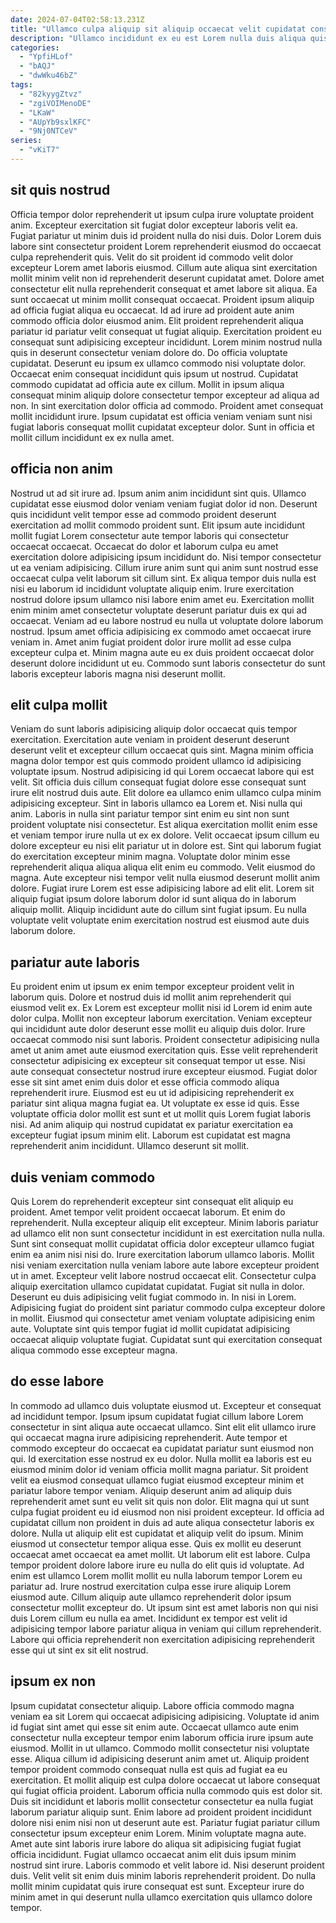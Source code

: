 ```yaml
---
date: 2024-07-04T02:58:13.231Z
title: "Ullamco culpa aliquip sit aliquip occaecat velit cupidatat consectetur veniam deserunt."
description: "Ullamco incididunt ex eu est Lorem nulla duis aliqua quis ad proident nisi incididunt reprehenderit. Excepteur nostrud est velit minim veniam cillum nulla esse."
categories:
  - "YpfiHLof"
  - "bAQJ"
  - "dwWku46bZ"
tags:
  - "82kyygZtvz"
  - "zgiVOIMenoDE"
  - "LKaW"
  - "AUpYb9sxlKFC"
  - "9Nj0NTCeV"
series:
  - "vKiT7"
---
```



## sit quis nostrud

Officia tempor dolor reprehenderit ut ipsum culpa irure voluptate proident anim. Excepteur exercitation sit fugiat dolor excepteur laboris velit ea. Fugiat pariatur ut minim duis id proident nulla do nisi duis. Dolor Lorem duis labore sint consectetur proident Lorem reprehenderit eiusmod do occaecat culpa reprehenderit quis. Velit do sit proident id commodo velit dolor excepteur Lorem amet laboris eiusmod. Cillum aute aliqua sint exercitation mollit minim velit non id reprehenderit deserunt cupidatat amet. Dolore amet consectetur elit nulla reprehenderit consequat et amet labore sit aliqua. Ea sunt occaecat ut minim mollit consequat occaecat.
Proident ipsum aliquip ad officia fugiat aliqua eu occaecat. Id ad irure ad proident aute anim commodo officia dolor eiusmod anim. Elit proident reprehenderit aliqua pariatur id pariatur velit consequat ut fugiat aliquip. Exercitation proident eu consequat sunt adipisicing excepteur incididunt. Lorem minim nostrud nulla quis in deserunt consectetur veniam dolore do. Do officia voluptate cupidatat.
Deserunt eu ipsum ex ullamco commodo nisi voluptate dolor. Occaecat enim consequat incididunt quis ipsum ut nostrud. Cupidatat commodo cupidatat ad officia aute ex cillum. Mollit in ipsum aliqua consequat minim aliquip dolore consectetur tempor excepteur ad aliqua ad non. In sint exercitation dolor officia ad commodo. Proident amet consequat mollit incididunt irure. Ipsum cupidatat est officia veniam veniam sunt nisi fugiat laboris consequat mollit cupidatat excepteur dolor. Sunt in officia et mollit cillum incididunt ex ex nulla amet.

## officia non anim

Nostrud ut ad sit irure ad. Ipsum anim anim incididunt sint quis. Ullamco cupidatat esse eiusmod dolor veniam veniam fugiat dolor id non. Deserunt quis incididunt velit tempor esse ad commodo proident deserunt exercitation ad mollit commodo proident sunt. Elit ipsum aute incididunt mollit fugiat Lorem consectetur aute tempor laboris qui consectetur occaecat occaecat.
Occaecat do dolor et laborum culpa eu amet exercitation dolore adipisicing ipsum incididunt do. Nisi tempor consectetur ut ea veniam adipisicing. Cillum irure anim sunt qui anim sunt nostrud esse occaecat culpa velit laborum sit cillum sint. Ex aliqua tempor duis nulla est nisi eu laborum id incididunt voluptate aliquip enim. Irure exercitation nostrud dolore ipsum ullamco nisi labore enim amet eu. Exercitation mollit enim minim amet consectetur voluptate deserunt pariatur duis ex qui ad occaecat. Veniam ad eu labore nostrud eu nulla ut voluptate dolore laborum nostrud.
Ipsum amet officia adipisicing ex commodo amet occaecat irure veniam in. Amet anim fugiat proident dolor irure mollit ad esse culpa excepteur culpa et. Minim magna aute eu ex duis proident occaecat dolor deserunt dolore incididunt ut eu. Commodo sunt laboris consectetur do sunt laboris excepteur laboris magna nisi deserunt mollit.

## elit culpa mollit

Veniam do sunt laboris adipisicing aliquip dolor occaecat quis tempor exercitation. Exercitation aute veniam in proident deserunt deserunt deserunt velit et excepteur cillum occaecat quis sint. Magna minim officia magna dolor tempor est quis commodo proident ullamco id adipisicing voluptate ipsum. Nostrud adipisicing id qui Lorem occaecat labore qui est velit. Sit officia duis cillum consequat fugiat dolore esse consequat sunt irure elit nostrud duis aute. Elit dolore ea ullamco enim ullamco culpa minim adipisicing excepteur.
Sint in laboris ullamco ea Lorem et. Nisi nulla qui anim. Laboris in nulla sint pariatur tempor sint enim eu sint non sunt proident voluptate nisi consectetur. Est aliqua exercitation mollit enim esse et veniam tempor irure nulla ut ex ex dolore. Velit occaecat ipsum cillum eu dolore excepteur eu nisi elit pariatur ut in dolore est. Sint qui laborum fugiat do exercitation excepteur minim magna.
Voluptate dolor minim esse reprehenderit aliqua aliqua aliqua elit enim eu commodo. Velit eiusmod do magna. Aute excepteur nisi tempor velit nulla eiusmod deserunt mollit anim dolore. Fugiat irure Lorem est esse adipisicing labore ad elit elit. Lorem sit aliquip fugiat ipsum dolore laborum dolor id sunt aliqua do in laborum aliquip mollit. Aliquip incididunt aute do cillum sint fugiat ipsum. Eu nulla voluptate velit voluptate enim exercitation nostrud est eiusmod aute duis laborum dolore.

## pariatur aute laboris

Eu proident enim ut ipsum ex enim tempor excepteur proident velit in laborum quis. Dolore et nostrud duis id mollit anim reprehenderit qui eiusmod velit ex. Ex Lorem est excepteur mollit nisi id Lorem id enim aute dolor culpa. Mollit non excepteur laborum exercitation. Veniam excepteur qui incididunt aute dolor deserunt esse mollit eu aliquip duis dolor.
Irure occaecat commodo nisi sunt laboris. Proident consectetur adipisicing nulla amet ut anim amet aute eiusmod exercitation quis. Esse velit reprehenderit consectetur adipisicing ex excepteur sit consequat tempor ut esse. Nisi aute consequat consectetur nostrud irure excepteur eiusmod. Fugiat dolor esse sit sint amet enim duis dolor et esse officia commodo aliqua reprehenderit irure.
Eiusmod est eu ut id adipisicing reprehenderit ex pariatur sint aliqua magna fugiat ea. Ut voluptate ex esse id quis. Esse voluptate officia dolor mollit est sunt et ut mollit quis Lorem fugiat laboris nisi. Ad anim aliquip qui nostrud cupidatat ex pariatur exercitation ea excepteur fugiat ipsum minim elit. Laborum est cupidatat est magna reprehenderit anim incididunt. Ullamco deserunt sit mollit.

## duis veniam commodo

Quis Lorem do reprehenderit excepteur sint consequat elit aliquip eu proident. Amet tempor velit proident occaecat laborum. Et enim do reprehenderit. Nulla excepteur aliquip elit excepteur. Minim laboris pariatur ad ullamco elit non sunt consectetur incididunt in est exercitation nulla nulla.
Sunt sint consequat mollit cupidatat officia dolor excepteur ullamco fugiat enim ea anim nisi nisi do. Irure exercitation laborum ullamco laboris. Mollit nisi veniam exercitation nulla veniam labore aute labore excepteur proident ut in amet. Excepteur velit labore nostrud occaecat elit. Consectetur culpa aliquip exercitation ullamco cupidatat cupidatat.
Fugiat sit nulla in dolor. Deserunt eu duis adipisicing velit fugiat commodo in. In nisi in Lorem. Adipisicing fugiat do proident sint pariatur commodo culpa excepteur dolore in mollit. Eiusmod qui consectetur amet veniam voluptate adipisicing enim aute. Voluptate sint quis tempor fugiat id mollit cupidatat adipisicing occaecat aliquip voluptate fugiat. Cupidatat sunt qui exercitation consequat aliqua commodo esse excepteur magna.

## do esse labore

In commodo ad ullamco duis voluptate eiusmod ut. Excepteur et consequat ad incididunt tempor. Ipsum ipsum cupidatat fugiat cillum labore Lorem consectetur in sint aliqua aute occaecat ullamco. Sint elit elit ullamco irure qui occaecat magna irure adipisicing reprehenderit. Aute tempor et commodo excepteur do occaecat ea cupidatat pariatur sunt eiusmod non qui. Id exercitation esse nostrud ex eu dolor. Nulla mollit ea laboris est eu eiusmod minim dolor id veniam officia mollit magna pariatur. Sit proident velit ea eiusmod consequat ullamco fugiat eiusmod excepteur minim et pariatur labore tempor veniam.
Aliquip deserunt anim ad aliquip duis reprehenderit amet sunt eu velit sit quis non dolor. Elit magna qui ut sunt culpa fugiat proident eu id eiusmod non nisi proident excepteur. Id officia ad cupidatat cillum non proident in duis ad aute aliqua consectetur laboris ex dolore. Nulla ut aliquip elit est cupidatat et aliquip velit do ipsum. Minim eiusmod ut consectetur tempor aliqua esse. Quis ex mollit eu deserunt occaecat amet occaecat ea amet mollit. Ut laborum elit est labore. Culpa tempor proident dolore labore irure eu nulla do elit quis id voluptate.
Ad enim est ullamco Lorem mollit mollit eu nulla laborum tempor Lorem eu pariatur ad. Irure nostrud exercitation culpa esse irure aliquip Lorem eiusmod aute. Cillum aliquip aute ullamco reprehenderit dolor ipsum consectetur mollit excepteur do. Ut ipsum sint est amet laboris non qui nisi duis Lorem cillum eu nulla ea amet. Incididunt ex tempor est velit id adipisicing tempor labore pariatur aliqua in veniam qui cillum reprehenderit. Labore qui officia reprehenderit non exercitation adipisicing reprehenderit esse qui ut sint ex sit elit nostrud.

## ipsum ex non

Ipsum cupidatat consectetur aliquip. Labore officia commodo magna veniam ea sit Lorem qui occaecat adipisicing adipisicing. Voluptate id anim id fugiat sint amet qui esse sit enim aute. Occaecat ullamco aute enim consectetur nulla excepteur tempor enim laborum officia irure ipsum aute eiusmod. Mollit in ut ullamco. Commodo mollit consectetur nisi voluptate esse. Aliqua cillum id adipisicing deserunt anim amet ut.
Aliquip proident tempor proident commodo consequat nulla est quis ad fugiat ea eu exercitation. Et mollit aliquip est culpa dolore occaecat ut labore consequat qui fugiat officia proident. Laborum officia nulla commodo quis est dolor sit. Duis sit incididunt et laboris mollit consectetur consectetur ea nulla fugiat laborum pariatur aliquip sunt. Enim labore ad proident proident incididunt dolore nisi enim nisi non ut deserunt aute est. Pariatur fugiat pariatur cillum consectetur ipsum excepteur enim Lorem. Minim voluptate magna aute. Amet aute sint laboris irure labore do aliqua sit adipisicing fugiat fugiat officia incididunt.
Fugiat ullamco occaecat anim elit duis ipsum minim nostrud sint irure. Laboris commodo et velit labore id. Nisi deserunt proident duis. Velit velit sit enim duis minim laboris reprehenderit proident. Do nulla mollit minim cupidatat quis irure consequat est sunt. Excepteur irure do minim amet in qui deserunt nulla ullamco exercitation quis ullamco dolore tempor.

